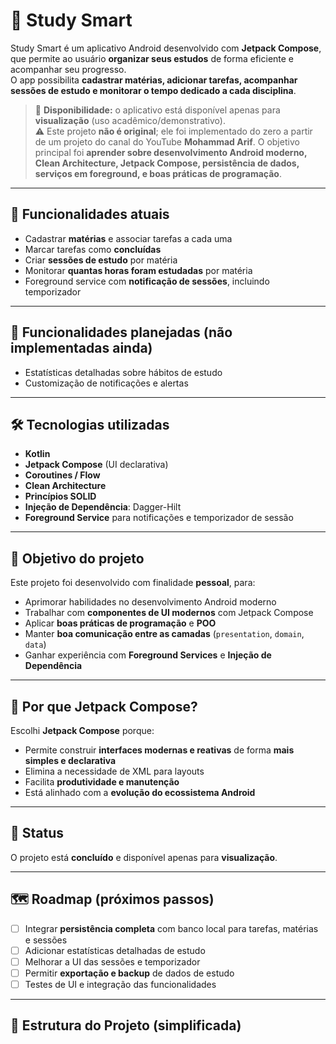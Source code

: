 # 🧠 Study Smart  

Study Smart é um aplicativo Android desenvolvido com **Jetpack Compose**, que permite ao usuário **organizar seus estudos** de forma eficiente e acompanhar seu progresso.  
O app possibilita **cadastrar matérias, adicionar tarefas, acompanhar sessões de estudo e monitorar o tempo dedicado a cada disciplina**.  

> 🔎 **Disponibilidade:** o aplicativo está disponível apenas para **visualização** (uso acadêmico/demonstrativo).  
> ⚠️ Este projeto **não é original**; ele foi implementado do zero a partir de um projeto do canal do YouTube **Mohammad Arif**. O objetivo principal foi **aprender sobre desenvolvimento Android moderno, Clean Architecture, Jetpack Compose, persistência de dados, serviços em foreground, e boas práticas de programação**.  

---

## 🚀 Funcionalidades atuais
- Cadastrar **matérias** e associar tarefas a cada uma  
- Marcar tarefas como **concluídas**  
- Criar **sessões de estudo** por matéria  
- Monitorar **quantas horas foram estudadas** por matéria  
- Foreground service com **notificação de sessões**, incluindo temporizador  

---

## 🔮 Funcionalidades planejadas (não implementadas ainda)
- Estatísticas detalhadas sobre hábitos de estudo  
- Customização de notificações e alertas  

---

## 🛠️ Tecnologias utilizadas
- **Kotlin**  
- **Jetpack Compose** (UI declarativa)  
- **Coroutines / Flow**  
- **Clean Architecture**  
- **Princípios SOLID**  
- **Injeção de Dependência**: Dagger-Hilt
- **Foreground Service** para notificações e temporizador de sessão  

---

## 🎯 Objetivo do projeto
Este projeto foi desenvolvido com finalidade **pessoal**, para:  
- Aprimorar habilidades no desenvolvimento Android moderno  
- Trabalhar com **componentes de UI modernos** com Jetpack Compose  
- Aplicar **boas práticas de programação** e **POO**  
- Manter **boa comunicação entre as camadas** (`presentation`, `domain`, `data`)  
- Ganhar experiência com **Foreground Services** e **Injeção de Dependência**  

---

## 🤔 Por que Jetpack Compose?
Escolhi **Jetpack Compose** porque:  
- Permite construir **interfaces modernas e reativas** de forma **mais simples e declarativa**  
- Elimina a necessidade de XML para layouts  
- Facilita **produtividade e manutenção**  
- Está alinhado com a **evolução do ecossistema Android**  

---

## 📌 Status
O projeto está **concluído** e disponível apenas para **visualização**.  

---

## 🗺️ Roadmap (próximos passos)
- [ ] Integrar **persistência completa** com banco local para tarefas, matérias e sessões  
- [ ] Adicionar estatísticas detalhadas de estudo  
- [ ] Melhorar a UI das sessões e temporizador  
- [ ] Permitir **exportação e backup** de dados de estudo  
- [ ] Testes de UI e integração das funcionalidades  

---

## 📂 Estrutura do Projeto (simplificada)
